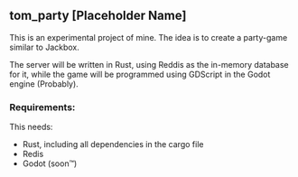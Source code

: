 ## tom_party [Placeholder Name]

This is an experimental project of mine. The idea is to create a party-game similar to Jackbox.

The server will be written in Rust, using Reddis as the in-memory database for it, while the game will be programmed using GDScript in the Godot engine (Probably).

### Requirements:

This needs:
 - Rust, including all dependencies in the cargo file
 - Redis
 - Godot (soon™)
